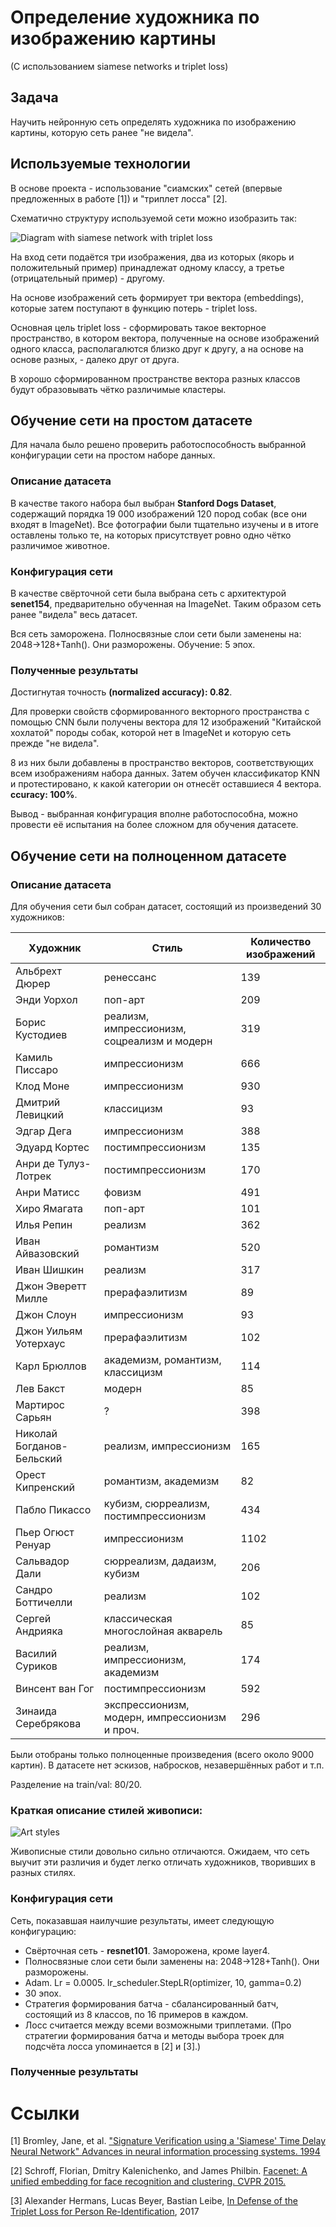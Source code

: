 # Определение художника по изображению картины
(С использованием siamese networks и triplet loss)

## Задача

Научить нейронную сеть определять художника по изображению картины, которую сеть ранее "не видела".

## Используемые технологии

В основе проекта - использование "сиамских" сетей (впервые предложенных в работе [1]) и "триплет лосса" [2].


Схематично структуру используемой сети можно изобразить так:


![Diagram with siamese network with triplet loss](/images/siamese-triplet-diagram.jpg)


На вход сети подаётся три изображения, два из которых (якорь и положительный пример) принадлежат одному классу, а третье (отрицательный пример) - другому.

На основе изображений сеть формирует три вектора (embeddings), которые затем поступают в функцию потерь - triplet loss.

Основная цель triplet loss - сформировать такое векторное пространство, в котором вектора, полученные на основе изображений одного класса, располагалются близко друг к другу, а на основе на основе разных, - далеко друг от друга.

В хорошо сформированном пространстве вектора разных классов будут образовывать чётко различимые кластеры.

## Обучение сети на простом датасете

Для начала было решено проверить работоспособность выбранной конфигурации сети на простом наборе данных.

### Описание датасета

В качестве такого набора был выбран **Stanford Dogs Dataset**, содержащий порядка 19 000 изображений 120 пород собак (все они входят в ImageNet).
Все фотографии были тщательно изучены и в итоге оставлены только те, на которых присутствует ровно одно чётко различимое животное.

### Конфигурация сети

В качестве свёрточной сети была выбрана сеть с архитектурой **senet154**, предварительно обученная на ImageNet. Таким образом сеть ранее "видела" весь датасет.

Вся сеть заморожена.
Полносвязные слои сети были заменены на: 2048->128+Tanh(). Они разморожены.
Обучение: 5 эпох.

### Полученные результаты

Достигнутая точность **(normalized accuracy): 0.82**.

Для проверки свойств сформированного векторного пространства с помощью CNN были получены вектора для 12 изображений "Китайской хохлатой" породы собак, которой нет в ImageNet и которую сеть прежде "не видела".

8 из них были добавлены в пространство векторов, соответствующих всем изображениям набора данных.
Затем обучен классификатор KNN и протестировано, к какой категории он отнесёт оставшиеся 4 вектора. **ccuracy: 100%**.

Вывод - выбранная конфигурация вполне работоспособна, можно провести её испытания на более сложном для обучения датасете.

## Обучение сети на полноценном датасете
### Описание датасета

Для обучения сети был собран датасет, состоящий из произведений 30 художников:

| Художник | Стиль | Количество изображений |
| ---           | --- | --- |
| Альбрехт Дюрер | ренессанс | 139 |
| Энди Уорхол | поп-арт | 209 |
| Борис Кустодиев | реализм, импрессионизм, соцреализм и модерн | 319 |
| Камиль Писсаро | импрессионизм | 666 |
| Клод Моне | импрессионизм | 930 |
| Дмитрий Левицкий | классицизм | 93 |
| Эдгар Дега | импрессионизм | 388 |
| Эдуард Кортес | постимпрессионизм | 135 |
| Анри де Тулуз-Лотрек | постимпрессионизм | 170 |
| Анри Матисс | фовизм | 491 |
| Хиро Ямагата | поп-арт | 101 |
| Илья Репин | реализм | 362 |
| Иван Айвазовский | романтизм | 520 |
| Иван Шишкин | реализм | 317 |
| Джон Эверетт Милле | прерафаэлитизм | 89 |
| Джон Слоун | импрессионизм | 93 |
| Джон Уильям Уотерхаус | прерафаэлитизм | 102 |
| Карл Брюллов | академизм, романтизм, классицизм | 114 |
| Лев Бакст | модерн | 85 |
| Мартирос Сарьян | ? | 398 |
| Николай Богданов-Бельский | реализм, импрессионизм | 165 |
| Орест Кипренский | романтизм, академизм | 82 |
| Пабло Пикассо | кубизм, сюрреализм, постимпрессионизм | 434 |
| Пьер Огюст Ренуар | импрессионизм | 1102 |
| Сальвадор Дали | сюрреализм, дадаизм, кубизм | 206 |
| Сандро Боттичелли | реализм | 102 |
| Сергей Андрияка | классическая многослойная акварель | 85 |
| Василий Суриков | реализм, импрессионизм, академизм | 174 |
| Винсент ван Гог | постимпрессионизм | 592 |
| Зинаида Серебрякова | экспрессионизм, модерн, импрессионизм и проч. | 296 |

Были отобраны только полноценные произведения (всего около 9000 картин). В датасете нет эскизов, набросков, незавершённых работ и т.п.

Разделение на train/val: 80/20.

### Краткая описание стилей живописи:

![Art styles](/images/art-styles.jpg)

Живописные стили довольно сильно отличаются. Ожидаем, что сеть выучит эти различия и будет легко отличать художников, творивших в разных стилях.

### Конфигурация сети

Сеть, показавшая наилучшие результаты, имеет следующую конфигурацию:
* Свёрточная сеть - **resnet101**. Заморожена, кроме layer4.
* Полносвязные слои сети были заменены на: 2048->128+Tanh(). Они разморожены.
* Adam. Lr = 0.0005. lr_scheduler.StepLR(optimizer, 10, gamma=0.2)
* 30 эпох.
* Стратегия формирования батча - сбалансированный батч, состоящий из 8 классов, по 16 примеров в каждом.
* Лосс считается между всеми возможными триплетами. (Про стратегии формирования батча и методы выбора троек для подсчёта лосса упоминается в [2] и [3].)

### Полученные результаты



# Ссылки

[1] Bromley, Jane, et al. ["Signature Verification using a 'Siamese' Time Delay Neural Network" Advances in neural information processing systems. 1994](http://papers.nips.cc/paper/769-signature-verification-using-a-siamese-time-delay-neural-network.pdf)

[2] Schroff, Florian, Dmitry Kalenichenko, and James Philbin. [Facenet: A unified embedding for face recognition and clustering. CVPR 2015.](https://arxiv.org/pdf/1503.03832.pdf)

[3] Alexander Hermans, Lucas Beyer, Bastian Leibe, [In Defense of the Triplet Loss for Person Re-Identification](https://arxiv.org/pdf/1703.07737), 2017
